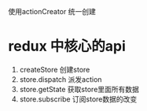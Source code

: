 使用actionCreator 统一创建


# redux 中核心的api
1. createStore 创建store
2. store.dispatch 派发action
3. store.getState 获取store里面所有数据
4. store.subscribe 订阅store数据的改变